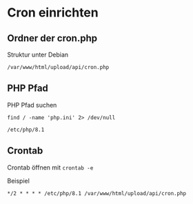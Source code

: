 # Cron einrichten

## Ordner der cron.php
Struktur unter Debian
```
/var/www/html/upload/api/cron.php
```

## PHP Pfad
PHP Pfad suchen
```
find / -name 'php.ini' 2> /dev/null
```
```
/etc/php/8.1
```

## Crontab

Crontab öffnen mit ```crontab -e```

Beispiel
```
*/2 * * * * /etc/php/8.1 /var/www/html/upload/api/cron.php
```
